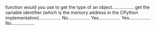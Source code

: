 function would you use to get the type of an object.................
get the variable identifier (which is the memory address in the CPython implementation).................
No.................
Yes.................
Yes.................
No..................
